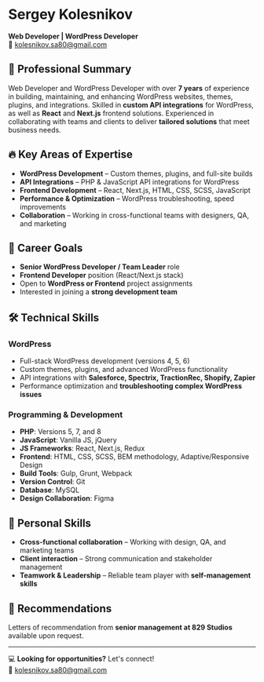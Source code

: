 # Sergey Kolesnikov  
**Web Developer | WordPress Developer**  
📧 [kolesnikov.sa80@gmail.com](mailto:kolesnikov.sa80@gmail.com)

## 🚀 Professional Summary
Web Developer and WordPress Developer with over **7 years** of experience in building, maintaining, and enhancing WordPress websites, themes, plugins, and integrations. Skilled in **custom API integrations** for WordPress, as well as **React** and **Next.js** frontend solutions. Experienced in collaborating with teams and clients to deliver **tailored solutions** that meet business needs.

## 🔥 Key Areas of Expertise
- **WordPress Development** – Custom themes, plugins, and full-site builds  
- **API Integrations** – PHP & JavaScript API integrations for WordPress  
- **Frontend Development** – React, Next.js, HTML, CSS, SCSS, JavaScript  
- **Performance & Optimization** – WordPress troubleshooting, speed improvements  
- **Collaboration** – Working in cross-functional teams with designers, QA, and marketing  

## 🎯 Career Goals
- **Senior WordPress Developer / Team Leader** role  
- **Frontend Developer** position (React/Next.js stack)  
- Open to **WordPress or Frontend** project assignments  
- Interested in joining a **strong development team**  

## 🛠️ Technical Skills

### **WordPress**
- Full-stack WordPress development (versions 4, 5, 6)  
- Custom themes, plugins, and advanced WordPress functionality  
- API integrations with **Salesforce, Spectrix, TractionRec, Shopify, Zapier**  
- Performance optimization and **troubleshooting complex WordPress issues**  

### **Programming & Development**
- **PHP**: Versions 5, 7, and 8  
- **JavaScript**: Vanilla JS, jQuery  
- **JS Frameworks**: React, Next.js, Redux  
- **Frontend**: HTML, CSS, SCSS, BEM methodology, Adaptive/Responsive Design  
- **Build Tools**: Gulp, Grunt, Webpack  
- **Version Control**: Git  
- **Database**: MySQL  
- **Design Collaboration**: Figma  

## 🤝 Personal Skills
- **Cross-functional collaboration** – Working with design, QA, and marketing teams  
- **Client interaction** – Strong communication and stakeholder management  
- **Teamwork & Leadership** – Reliable team player with **self-management skills**  

## 📜 Recommendations
Letters of recommendation from **senior management at 829 Studios** available upon request.

---

💻 **Looking for opportunities?** Let's connect!  
📧 [kolesnikov.sa80@gmail.com](mailto:kolesnikov.sa80@gmail.com)
